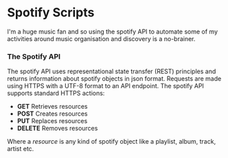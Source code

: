 # Spotify Scripts
I'm a huge music fan and so using the spotify API to automate some of my activities around music organisation and discovery is a no-brainer.

### The Spotify API
The spotify API uses representational state transfer (REST) principles and returns information about spotify objects in json format. Requests are made using HTTPS with a UTF-8 format to an API endpoint. The spotify API supports standard HTTPS actions:

  - **GET** Retrieves resources
  - **POST** Creates resources
  - **PUT** Replaces resources
  - **DELETE** Removes resources

Where a *resource* is any kind of spotify object like a playlist, album, track, artist etc.


